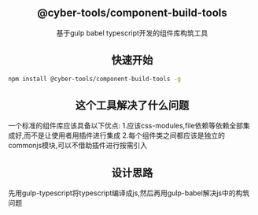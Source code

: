 <h2 align="center">
  @cyber-tools/component-build-tools
</h2>
<div align="center">
  基于gulp babel typescript开发的组件库构筑工具
</div>
<h2 align="center">快速开始</h2>

```bash
npm install @cyber-tools/component-build-tools -g
```
<h2 align="center">
  这个工具解决了什么问题
</h2>
<div>
  一个标准的组件库应该具备以下优点:
  1.应该css-modules,file依赖等依赖全部集成好,而不是让使用者用插件进行集成
  2.每个组件类之间都应该是独立的commonjs模块,可以不借助插件进行按需引入
</div>

<h2 align="center">
  设计思路
</h2>

<div>
  先用gulp-typescript将typescript编译成js,然后再用gulp-babel解决js中的构筑问题
</div>
